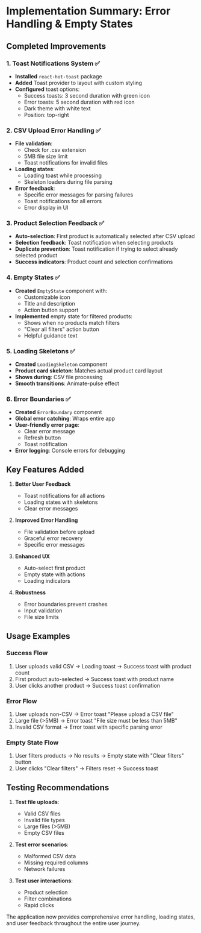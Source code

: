 # Implementation Summary: Error Handling & Empty States

## Completed Improvements

### 1. Toast Notifications System ✅
- **Installed** `react-hot-toast` package
- **Added** Toast provider to layout with custom styling
- **Configured** toast options:
  - Success toasts: 3 second duration with green icon
  - Error toasts: 5 second duration with red icon
  - Dark theme with white text
  - Position: top-right

### 2. CSV Upload Error Handling ✅
- **File validation**:
  - Check for .csv extension
  - 5MB file size limit
  - Toast notifications for invalid files
- **Loading states**:
  - Loading toast while processing
  - Skeleton loaders during file parsing
- **Error feedback**:
  - Specific error messages for parsing failures
  - Toast notifications for all errors
  - Error display in UI

### 3. Product Selection Feedback ✅
- **Auto-selection**: First product is automatically selected after CSV upload
- **Selection feedback**: Toast notification when selecting products
- **Duplicate prevention**: Toast notification if trying to select already selected product
- **Success indicators**: Product count and selection confirmations

### 4. Empty States ✅
- **Created** `EmptyState` component with:
  - Customizable icon
  - Title and description
  - Action button support
- **Implemented** empty state for filtered products:
  - Shows when no products match filters
  - "Clear all filters" action button
  - Helpful guidance text

### 5. Loading Skeletons ✅
- **Created** `LoadingSkeleton` component
- **Product card skeleton**: Matches actual product card layout
- **Shows during**: CSV file processing
- **Smooth transitions**: Animate-pulse effect

### 6. Error Boundaries ✅
- **Created** `ErrorBoundary` component
- **Global error catching**: Wraps entire app
- **User-friendly error page**: 
  - Clear error message
  - Refresh button
  - Toast notification
- **Error logging**: Console errors for debugging

## Key Features Added

1. **Better User Feedback**
   - Toast notifications for all actions
   - Loading states with skeletons
   - Clear error messages

2. **Improved Error Handling**
   - File validation before upload
   - Graceful error recovery
   - Specific error messages

3. **Enhanced UX**
   - Auto-select first product
   - Empty state with actions
   - Loading indicators

4. **Robustness**
   - Error boundaries prevent crashes
   - Input validation
   - File size limits

## Usage Examples

### Success Flow
1. User uploads valid CSV → Loading toast → Success toast with product count
2. First product auto-selected → Success toast with product name
3. User clicks another product → Success toast confirmation

### Error Flow
1. User uploads non-CSV → Error toast "Please upload a CSV file"
2. Large file (>5MB) → Error toast "File size must be less than 5MB"
3. Invalid CSV format → Error toast with specific parsing error

### Empty State Flow
1. User filters products → No results → Empty state with "Clear filters" button
2. User clicks "Clear filters" → Filters reset → Success toast

## Testing Recommendations

1. **Test file uploads**:
   - Valid CSV files
   - Invalid file types
   - Large files (>5MB)
   - Empty CSV files

2. **Test error scenarios**:
   - Malformed CSV data
   - Missing required columns
   - Network failures

3. **Test user interactions**:
   - Product selection
   - Filter combinations
   - Rapid clicks

The application now provides comprehensive error handling, loading states, and user feedback throughout the entire user journey.